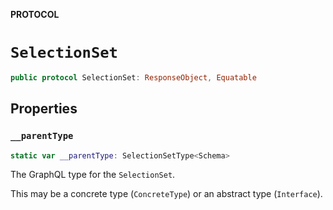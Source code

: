 **PROTOCOL**

# `SelectionSet`

```swift
public protocol SelectionSet: ResponseObject, Equatable
```

## Properties
### `__parentType`

```swift
static var __parentType: SelectionSetType<Schema>
```

The GraphQL type for the `SelectionSet`.

This may be a concrete type (`ConcreteType`) or an abstract type (`Interface`).
